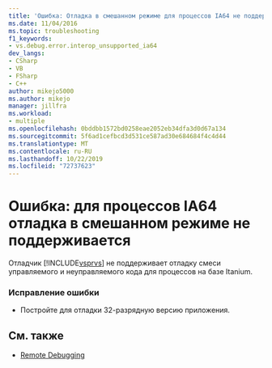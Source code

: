```yaml
---
title: 'Ошибка: Отладка в смешанном режиме для процессов IA64 не поддерживается | Документация Майкрософт'
ms.date: 11/04/2016
ms.topic: troubleshooting
f1_keywords:
- vs.debug.error.interop_unsupported_ia64
dev_langs:
- CSharp
- VB
- FSharp
- C++
author: mikejo5000
ms.author: mikejo
manager: jillfra
ms.workload:
- multiple
ms.openlocfilehash: 0bddbb1572bd0258eae2052eb34dfa3d0d67a134
ms.sourcegitcommit: 5f6ad1cefbcd3d531ce587ad30e684684f4c4d44
ms.translationtype: MT
ms.contentlocale: ru-RU
ms.lasthandoff: 10/22/2019
ms.locfileid: "72737623"
---
```

# <a name="error-mixed-mode-debugging-for-ia64-processes-is-unsupported"></a>Ошибка: для процессов IA64 отладка в смешанном режиме не поддерживается
Отладчик [!INCLUDE[vsprvs](../code-quality/includes/vsprvs_md.md)] не поддерживает отладку смеси управляемого и неуправляемого кода для процессов на базе Itanium.

### <a name="to-correct-this-error"></a>Исправление ошибки

- Постройте для отладки 32-разрядную версию приложения.

## <a name="see-also"></a>См. также
- [Remote Debugging](../debugger/remote-debugging.md)